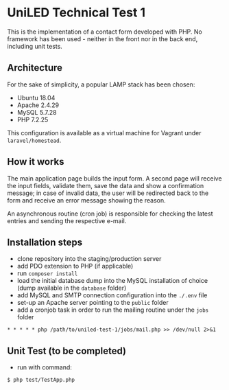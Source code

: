 # UniLED Technical Test 1

This is the implementation of a contact form developed with PHP. No framework has been used - neither in the front nor in the back end, including unit tests.



## Architecture

For the sake of simplicity, a popular LAMP stack has been chosen:

- Ubuntu 18.04
- Apache 2.4.29
- MySQL 5.7.28
- PHP 7.2.25

This configuration is available as a virtual machine for Vagrant under `laravel/homestead`.


## How it works

The main application page builds the input form. A second page will receive the input fields, validate them, save the data and show a confirmation message; in case of invalid data, the user will be redirected back to the form and receive an error message showing the reason.

An asynchronous routine (cron job) is responsible for checking the latest entries and sending the respective e-mail.



## Installation steps

- clone repository into the staging/production server
- add PDO extension to PHP (if applicable)
- run `composer install`
- load the initial database dump into the MySQL installation of choice (dump available in the `database` folder)
- add MySQL and SMTP connection configuration into the `./.env` file
- set-up an Apache server pointing to the `public` folder
- add a cronjob task in order to run the mailing routine under the `jobs` folder
```
* * * * * php /path/to/uniled-test-1/jobs/mail.php >> /dev/null 2>&1
```



## Unit Test (to be completed)

- run with command:
```
$ php test/TestApp.php
```

